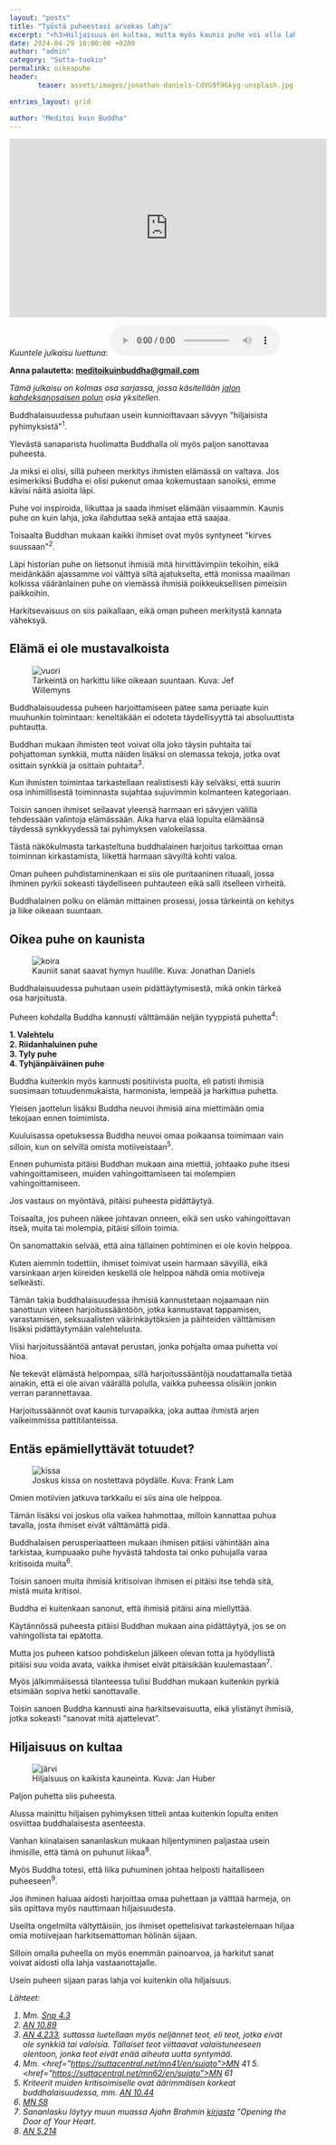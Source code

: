 ```yaml
---
layout: "posts"
title: "Työstä puheestasi arvokas lahja"
excerpt: "<h3>Hiljaisuus on kultaa, mutta myös kaunis puhe voi olla lahja.</h3>"
date: 2024-04-29 10:00:00 +0200
author: "admin"
category: "Sutta-tuokio"
permalink: oikeapuhe
header:  
       teaser: assets/images/jonathan-daniels-CdVG9f96kyg-unsplash.jpg

entries_layout: grid

author: "Meditoi kuin Buddha"
---
```


<iframe width="560" height="315" src="https://www.youtube.com/embed/bk_AXvwY5Mk?si=OGOgvi2uXo1N77zK" title="YouTube video player" frameborder="0" allow="accelerometer; autoplay; clipboard-write; encrypted-media; gyroscope; picture-in-picture; web-share" referrerpolicy="strict-origin-when-cross-origin" allowfullscreen></iframe>

<i>Kuuntele julkaisu luettuna</i>:
<audio controls>
  <source src="assets/audio/2024-04-30/2024-04-30-final.mp3" type="audio/mp3">
</audio>

<b> Anna palautetta: meditoikuinbuddha@gmail.com</b>

<i>Tämä julkaisu on kolmas osa sarjassa, jossa käsitellään <a href="https://meditoikuinbuddha.fi/buddhalainenharjoitus">jalon kahdeksanosaisen polun</a> osia yksitellen.</i>

Buddhalaisuudessa puhutaan usein kunnioittavaan sävyyn "hiljaisista pyhimyksistä"<sup>1</sup>. 

Ylevästä sanaparista huolimatta Buddhalla oli myös paljon sanottavaa puheesta.

Ja miksi ei olisi, sillä puheen merkitys ihmisten elämässä on valtava. Jos esimerkiksi Buddha ei olisi pukenut omaa kokemustaan sanoiksi, emme kävisi näitä asioita läpi.

Puhe voi inspiroida, liikuttaa ja saada ihmiset elämään viisaammin. Kaunis puhe on kuin lahja, joka ilahduttaa sekä antajaa että saajaa.

Toisaalta Buddhan mukaan kaikki ihmiset ovat myös syntyneet "kirves suussaan"<sup>2</sup>. 

Läpi historian puhe on lietsonut ihmisiä mitä hirvittävimpiin tekoihin, eikä meidänkään ajassamme voi välttyä siltä ajatukselta, että monissa maailman kolkissa vääränlainen puhe on viemässä ihmisiä poikkeuksellisen pimeisiin paikkoihin.

Harkitsevaisuus on siis paikallaan, eikä oman puheen merkitystä kannata väheksyä.

<h2>Elämä ei ole mustavalkoista</h2>

<figure>
<img src="assets/images/jef-willemyns-mluUYXoTotY-unsplash.jpg" alt="vuori">
<figcaption> Tärkeintä on harkittu liike oikeaan suuntaan. Kuva: Jef Willemyns</figcaption>
</figure>

Buddhalaisuudessa puheen harjoittamiseen pätee sama periaate kuin muuhunkin toimintaan: keneltäkään ei odoteta täydellisyyttä tai absoluuttista puhtautta.

Buddhan mukaan ihmisten teot voivat olla joko täysin puhtaita tai pohjattoman synkkiä, mutta näiden lisäksi on olemassa tekoja, jotka ovat osittain synkkiä ja osittain puhtaita<sup>3</sup>. 

Kun ihmisten toimintaa tarkastellaan realistisesti käy selväksi, että suurin osa inhimillisestä toiminnasta sujahtaa sujuvimmin kolmanteen kategoriaan. 

Toisin sanoen ihmiset seilaavat yleensä harmaan eri sävyjen välillä tehdessään valintoja elämässään. Aika harva elää lopulta elämäänsä täydessä synkkyydessä tai pyhimyksen valokeilassa. 

Tästä näkökulmasta tarkasteltuna buddhalainen harjoitus tarkoittaa oman toiminnan kirkastamista, liikettä harmaan sävyiltä kohti valoa.

Oman puheen puhdistaminenkaan ei siis ole puritaaninen rituaali, jossa ihminen pyrkii sokeasti täydelliseen puhtauteen eikä salli itselleen virheitä. 

Buddhalainen polku on elämän mittainen prosessi, jossa tärkeintä on kehitys ja liike oikeaan suuntaan.

<h2>Oikea puhe on kaunista</h2>

<figure>
<img src="assets/images/jonathan-daniels-CdVG9f96kyg-unsplash.jpg" alt="koira">
<figcaption> Kauniit sanat saavat hymyn huulille. Kuva: Jonathan Daniels</figcaption>
</figure>

Buddhalaisuudessa puhutaan usein pidättäytymisestä, mikä onkin tärkeä osa harjoitusta.

Puheen kohdalla Buddha kannusti välttämään neljän tyyppistä puhetta<sup>4</sup>:

<b>1. Valehtelu</b><br>
<b>2. Riidanhaluinen puhe</b><br>
<b>3. Tyly puhe</b><br>
<b>4. Tyhjänpäiväinen puhe</b><br>

Buddha kuitenkin myös kannusti positiivista puolta, eli patisti ihmisiä suosimaan totuudenmukaista, harmonista, lempeää ja harkittua puhetta.

Yleisen jaottelun lisäksi Buddha neuvoi ihmisiä aina miettimään omia tekojaan ennen toimimista. 

Kuuluisassa opetuksessa Buddha neuvoi omaa poikaansa toimimaan vain silloin, kun on selvillä omista motiiveistaan<sup>5</sup>. 

Ennen puhumista pitäisi Buddhan mukaan aina miettiä, johtaako puhe itsesi vahingoittamiseen, muiden vahingoittamiseen tai molempien vahingoittamiseen.

Jos vastaus on myöntävä, pitäisi puheesta pidättäytyä. 

Toisaalta, jos puheen näkee johtavan onneen, eikä sen usko vahingoittavan itseä, muita tai molempia, pitäisi silloin toimia. 

On sanomattakin selvää, että aina tällainen pohtiminen ei ole kovin helppoa. 

Kuten aiemmin todettiin, ihmiset toimivat usein harmaan sävyillä, eikä varsinkaan arjen kiireiden keskellä ole helppoa nähdä omia motiiveja selkeästi. 

Tämän takia buddhalaisuudessa ihmisiä kannustetaan nojaamaan niin sanottuun viiteen harjoitussääntöön, jotka kannustavat tappamisen, varastamisen, seksuaalisten väärinkäytöksien ja päihteiden välttämisen lisäksi pidättäytymään valehtelusta.

Viisi harjoitussääntöä antavat perustan, jonka pohjalta omaa puhetta voi hioa. 

Ne tekevät elämästä helpompaa, sillä harjoitussääntöjä noudattamalla tietää ainakin, että ei ole aivan väärällä polulla, vaikka puheessa olisikin jonkin verran parannettavaa. 

Harjoitussäännöt ovat kaunis turvapaikka, joka auttaa ihmistä arjen vaikeimmissa pattitilanteissa. 

<h2>Entäs epämiellyttävät totuudet?</h2>

<figure>
<img src="assets/images/frank-lam-Ph9h5eayOTQ-unsplash.jpg" alt="kissa">
<figcaption> Joskus kissa on nostettava pöydälle. Kuva: Frank Lam</figcaption>
</figure>

Omien motiivien jatkuva tarkkailu ei siis aina ole helppoa. 

Tämän lisäksi voi joskus olla vaikea hahmottaa, milloin kannattaa puhua tavalla, josta ihmiset eivät välttämättä pidä.

Buddhalaisen perusperiaatteen mukaan ihmisen pitäisi vähintään aina tarkistaa, kumpuaako puhe hyvästä tahdosta tai onko puhujalla varaa kritisoida muita<sup>6</sup>. 

Toisin sanoen muita ihmisiä kritisoivan ihmisen ei pitäisi itse tehdä sitä, mistä muita kritisoi. 

Buddha ei kuitenkaan sanonut, että ihmisiä pitäisi aina miellyttää. 

Käytännössä puheesta pitäisi Buddhan mukaan aina pidättäytyä, jos se on vahingollista tai epätotta. 

Mutta jos puheen katsoo pohdiskelun jälkeen olevan totta ja hyödyllistä pitäisi suu voida avata, vaikka ihmiset eivät pitäisikään kuulemastaan<sup>7</sup>. 

Myös jälkimmäisessä tilanteessa tulisi Buddhan mukaan kuitenkin pyrkiä etsimään sopiva hetki sanottavalle. 

Toisin sanoen Buddha kannusti aina harkitsevaisuutta, eikä ylistänyt ihmisiä, jotka sokeasti "sanovat mitä ajattelevat".

<h2>Hiljaisuus on kultaa</h2>

<figure>
<img src="assets/images/jan-huber-fmVQL_TFKPU-unsplash.jpg" alt="järvi">
<figcaption> Hiljaisuus on kaikista kauneinta. Kuva: Jan Huber</figcaption>
</figure>

Paljon puhetta siis puheesta. 

Alussa mainittu hiljaisen pyhimyksen titteli antaa kuitenkin lopulta eniten osviittaa buddhalaisesta asenteesta.

Vanhan kiinalaisen sananlaskun mukaan hiljentyminen paljastaa usein ihmisille, että tämä on puhunut liikaa<sup>8</sup>.

Myös Buddha totesi, että liika puhuminen johtaa helposti haitalliseen puheeseen<sup>9</sup>. 

Jos ihminen haluaa aidosti harjoittaa omaa puhettaan ja välttää harmeja, on siis opittava myös nauttimaan hiljaisuudesta. 

Useilta ongelmilta vältyttäisiin, jos ihmiset opettelisivat tarkastelemaan hiljaa omia motiivejaan harkitsemattoman hölinän sijaan. 

Silloin omalla puheella on myös enemmän painoarvoa, ja harkitut sanat voivat aidosti olla lahja vastaanottajalle.

Usein puheen sijaan paras lahja voi kuitenkin olla hiljaisuus.

<i>Lähteet:
1. Mm. <a href="https://suttacentral.net/snp4.3/en/mills">Snp 4.3</a>
2. <a href="https://suttacentral.net/an10.89/en/sujato">AN 10.89</a>
3. <a href="https://suttacentral.net/an4.233/en/sujato">AN 4.233</a>, suttassa luetellaan myös neljännet teot, eli teot, jotka eivät ole synkkiä tai valoisia. Tällaiset teot viittaavat valaistuneeseen olentoon, jonka teot eivät enää aiheuta uutta syntymää.
4. Mm. <href="https://suttacentral.net/mn41/en/sujato">MN 41</a>
5.<href="https://suttacentral.net/mn62/en/sujato">MN 61</a>
6. Kriteerit muiden kritisoimiselle ovat äärimmäisen korkeat buddhalaisuudessa, mm. <a href="https://suttacentral.net/an10.44/en/sujato">AN 10.44</a>
7. <a href="https://suttacentral.net/mn58/en/sujato">MN 58</a>
8. Sananlasku löytyy muun muassa Ajahn Brahmin <a href="https://www.bps.lk/olib/bp/bp619s_Brahm_Opening-The-Doors-Of-Your-Heart.pdf">kirjasta</a> "Opening the Door of Your Heart.
9. <a href="https://suttacentral.net/an4.233/en/sujato">AN 5.214</a>